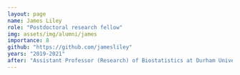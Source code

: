 ```yaml
---
layout: page
name: James Liley
role: "Postdoctoral research fellow"
img: assets/img/alumni/james
importance: 8
github: "https://github.com/jamesliley"
years: "2019-2021"
after: "Assistant Professor (Research) of Biostatistics at Durham University"
---
```

